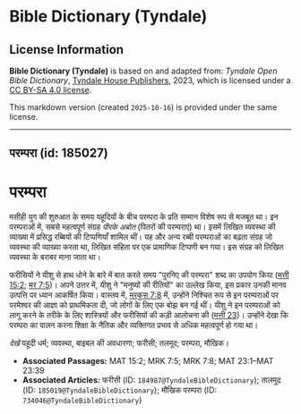 # Bible Dictionary (Tyndale)

## License Information

**Bible Dictionary (Tyndale)** is based on and adapted from: _Tyndale Open Bible Dictionary_, [Tyndale House Publishers](https://tyndaleopenresources.com/), 2023, which is licensed under a [CC BY-SA 4.0 license](https://creativecommons.org/licenses/by-sa/4.0/legalcode.en).

This markdown version (created `2025-10-16`) is provided under the same license.



--------------------------------

## परम्परा (id: 185027)

परम्परा
=======

मसीही युग की शुरुआत के समय यहूदियों के बीच परम्परा के प्रति सम्मान विशेष रूप से मजबूत था। इन परम्पराओं में, सबसे महत्वपूर्ण संग्रह *पीरके अबोत* (पितरों की परम्पराएं) था। इसमें लिखित व्यवस्था की व्याख्या में प्रसिद्ध रब्बियों की टिप्पणियाँ शामिल थीं। यह और अन्य रब्बी परम्पराओं का बढ़ता संग्रह जो व्यवस्था की व्याख्या करता था, लिखित संहिता पर एक प्रामाणिक टिप्पणी बन गया। इस संग्रह को लिखित व्यवस्था के बराबर माना जाता था।

फरीसियों ने यीशु से हाथ धोने के बारे में बात करते समय "पुरनिए की परम्परा" शब्द का उपयोग किया ([मत्ती 15:2](https://ref.ly/Matt15:2); [मर 7:5](https://ref.ly/Mark7:5))। अपने उत्तर में, यीशु ने "मनुष्यों की रीतियों" का उल्लेख किया, इस प्रकार उनकी मानव उत्पत्ति पर ध्यान आकर्षित किया। वास्तव में, [मरकुस 7:8](https://ref.ly/Mark7:8) में, उन्होंने निश्चित रूप से इन परम्पराओं पर परमेश्वर की आज्ञा को प्राथमिकता दी, जो लोगों के लिए एक बोझ बन गई थीं। यीशु ने इन परम्पराओं को लागू करने के तरीके के लिए शास्त्रियों और फरीसियों की कड़ी आलोचना की ([मत्ती 23](https://ref.ly/Matt23:1-Matt23:39))। उन्होंने देखा कि परम्परा का पालन करना शिक्षा के नैतिक और व्यक्तिगत प्रभाव से अधिक महत्वपूर्ण हो गया था।

*देखें* यहूदी धर्म; व्यवस्था, बाइबल की अवधारणा; फरीसी; तलमूद; परम्परा, मौखिक।

* **Associated Passages:** MAT 15:2; MRK 7:5; MRK 7:8; MAT 23:1–MAT 23:39
* **Associated Articles:** फरीसी (ID: `184987@TyndaleBibleDictionary`); तालमुद (ID: `185019@TyndaleBibleDictionary`); मौखिक परम्परा  (ID: `734046@TyndaleBibleDictionary`)

